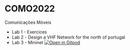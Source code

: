 # COMO2022
Comunicações Móveis
- Lab 1 - Exercices
- Lab 2 - Design a VHF Network for the north of portugal
- Lab 3 - Mininet
[![Open in Gitpod](https://gitpod.io/button/open-in-gitpod.svg)](https://gitpod.io/#https://github.com/martinhofigueiredo/COMO2022)
